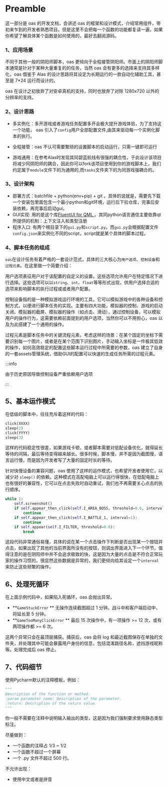 # Preamble

这一部分是 oas 的开发文档，会讲述 oas 的框架和设计模式，介绍常用组件，带初来乍到的开发者熟悉项目。但是这里不会把每一个函数的功能都复读一遍，如果你希望了解具体某个函数是如何使用的，最好去翻阅源码。

### 1、应用场景

不同于其他一般的阴阳师脚本，oas 更倾向于全程接管阴阳师。市面上的阴阳师脚本通常是针对于某种大量重复的的任务，当然 oas 会有更多的选择来支持其多样化，oas 借鉴于 Alas 的设计思路将其设定为长期运行的一款自动化辅助工具，甚至是 7*24 运行而设计的。

oas 在设计之初放弃了对安卓真机的支持，同时也放弃了对除 1280x720 以外的分辨率的支持。

### 2、设计思路

- 多实例化：多开游戏或者游戏任务配置多开会极大提升游戏体验，为了支持这一个功能， oas 引入了`config`用户全部配置文件,由其来驱动每一个实例化脚本的执行。

- 全程接管：oas 不认可需要繁琐的设置脚本的启动运行，只需一键即可运行
- 游戏通用：在参考Alas时发现其同碧蓝航线有很强的耦合性，于此设计该项目将减少同阴阳师的耦合，因此你可以fork该项目使用到你的游戏脚本上，我们约定属于`module`文件下的为通用的,而`tasks`文件夹下的为同游戏强耦合的。

### 3、设计架构

- 部署方式：batchfile + python(env+pip) + git 。具体的说就是，需要先下载一个安装包里面包含一个最小python和git环境，运行后下拉仓库，完事后安装依赖，再完事后启动gui。
- GUI实现: 用的是这个库[FluentUI for QML ](https://github.com/zhuzichu520/FluentUI)。其同python语言通信主要依靠qt所提供的机制：上下文注入和类型注册
- 程序入口: 有两个根目录下的`gui.py`和`script.py`。而`gui.py`会根据配置文件`config.json`来实例化不同的script，script就是某个具体的脚本过程。

### 4、脚本任务的组成

`oas`在设计任务有着严格的一套设计范式，具体的三大核心为`用户选项`、`控制设备`和`过程元素`。在这里做一个简要介绍：

用户选项表征用户对于该配置的自定义的设置，这些选项允许用户在特定情况下进行选择。这些选项可以以`string`、`int`、`float`等等形式出现，供用户选择合适的选项来影响脚本的执行过程或或者用户配置。

控制设备指的是一种模拟游戏运行环境的工具，它可以模拟游戏中的各种设备和控制方式，以便进行脚本任务的实现。主要有四大功能，模拟器的控制、游戏的启动关闭、模拟器的截屏、模拟器的操作（如点击、滑动），通过控制设备，可以模拟用户的操作行为，这需要依赖前面提到的用户选项，当然你可以不用担心，oas 以及为此搭建了一个通用的操作。

过程元素是脚本任务中的关键流程元素，考虑这样的场景：在某个固定的坐标下需要识别每一个图片，或者是在某个范围下识别图片，手动输入坐标是一件极其低效的操作，如何高效稳定的配置这些脚本运行过程中所需要的参数，oas 建立了自身的一套assets管理系统，借助GUI的配置可以快速的生成任务所需的过程元素。

:::info

由于历史原因导致控制设备严重依赖用户选项

:::

## 5、基本运作模式

在低级的脚本中，往往充斥着这样的代码：

```python
click(XXXX)
sleep(2)
click(YYYY)
sleep(3)
```

这样的代码稳定性很差，如果游戏卡顿，或者脚本需要对低配设备优化，就得延长等待的间隔，最后等待变得越来越长。很多时候，脚本慢，并不是因为截图慢，语言运行慢，而是因为开发者写了大量的固定时长的等待。

针对快慢设备的兼容问题，oas 使用了这样的运作模式，也希望开发者使用它，以减少对 `sleep()` 的依赖。这种模式在高配电脑上可以运行得很快，在低配电脑上也有很好的兼容性，它可以在点击失败时自动重试，我们也不再需要关心点击的执行顺序。

```python
while 1:
    self.screenshot()
    if self.appear_then_click(self.I_AREA_BOSS, threshold=0.6, interval=2):
        continue
    if self.appear_then_click(self.I_BATTLE_1, interval=1):
        continue
    if self.appear(self.I_FILTER, threshold=0.6):
        break
```

这段代码非常通俗易懂，具体的说在某一个点击操作下判断是否出现某一个按钮并点击，如果出现了其他的当前界面所没有的按钮，则调出界面进入下一个环节。值得注意的是在阴阳师中并不会追求极致的快，这是因为大量的点击是不符合正常玩家的操作习惯的，很显然这些数据是异常的，我们更倾向给其设定一个`interval`来防止这些频繁的操作。

## 6、处理死循环

在上面示例代码中，如果陷入死循环，oas 会抛出异常。

- **`GameStuckError` ** 无操作连续截图超过 1 分钟。战斗中和客户端启动中，将延长至 5 分钟。
- **`GameTooManyClickError` ** 最后 15 次操作中，有一项操作 >= 12 次，或有两项操作都 >= 6 次。

这两个异常只会在最顶层捕获。捕获后，oas 会将 log 和最近截图保存在单独的文件夹，并处理其中可能会暴露用户身份的信息，包括混淆路径名称，遮挡游戏昵称等。处理完成后 oas 停止。

## 7、代码细节

使用Pycharm默认的注释模板，例如：

```python
"""
Description of the function or method.
:param parameter_name: Description of the parameter.
:return: Description of the return value.
"""
```

你一般不需要在注释中说明输入输出的类型，这是因为我们强制要求使用静态类型标注。



尽量做到：

- 一个函数的注释占 1/3 ~ 1/2
- 一个函数不超过一个屏幕
- 一个 .py 文件不超过 500 行。

不允许出现：

- 使用中文或者是拼音